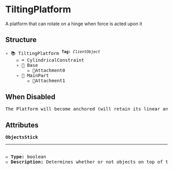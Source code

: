 # TiltingPlatform

A platform that can rotate on a hinge when force is acted upon it

## Structure
<pre>
▿ 📚 TiltingPlatform <sup><b>Tag:</b> <i>ClientObject</i></sup>
    ▫️ ➡️ CylindricalConstraint
    ▿ 🔲 Base 
        ▫️ 🔹Attachment0
    ▿ 🔲 MainPart 
        ▫️ 🔹Attachment1
</pre>

## When Disabled
<pre>
The Platform will become anchored (will retain its linear and angular velocity for when it's re-enabled)
</pre>

## Attributes
<pre>
<b>ObjectsStick</b>  
<hr>
▫️ <b>Type:</b> boolean  
▫️ <b>Description:</b> Determines whether or not objects on top of the Platform stay on the Platform when it moves
</pre>
